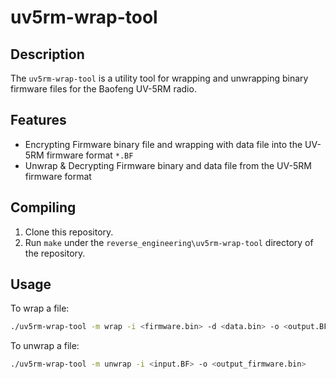 # uv5rm-wrap-tool

## Description
The `uv5rm-wrap-tool` is a utility tool for wrapping and unwrapping binary firmware files for the Baofeng UV-5RM radio.

## Features
- Encrypting Firmware binary file and wrapping with data file into the UV-5RM firmware format `*.BF`
- Unwrap & Decrypting Firmware binary and data file from the UV-5RM firmware format

## Compiling
1. Clone this repository.
2. Run `make` under the `reverse_engineering\uv5rm-wrap-tool` directory of the repository.

## Usage
To wrap a file:
```bash
./uv5rm-wrap-tool -m wrap -i <firmware.bin> -d <data.bin> -o <output.BF>
```

To unwrap a file:
```bash
./uv5rm-wrap-tool -m unwrap -i <input.BF> -o <output_firmware.bin>
```